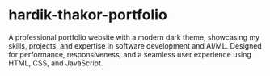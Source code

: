 # hardik-thakor-portfolio
A professional portfolio website with a modern dark theme, showcasing my skills, projects, and expertise in software development and AI/ML. Designed for performance, responsiveness, and a seamless user experience using HTML, CSS, and JavaScript.
